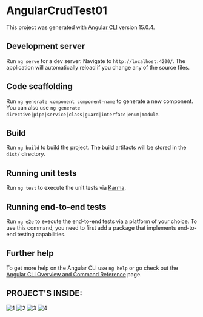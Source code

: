 # AngularCrudTest01

This project was generated with [Angular CLI](https://github.com/angular/angular-cli) version 15.0.4.

## Development server

Run `ng serve` for a dev server. Navigate to `http://localhost:4200/`. The application will automatically reload if you change any of the source files.

## Code scaffolding

Run `ng generate component component-name` to generate a new component. You can also use `ng generate directive|pipe|service|class|guard|interface|enum|module`.

## Build

Run `ng build` to build the project. The build artifacts will be stored in the `dist/` directory.

## Running unit tests

Run `ng test` to execute the unit tests via [Karma](https://karma-runner.github.io).

## Running end-to-end tests

Run `ng e2e` to execute the end-to-end tests via a platform of your choice. To use this command, you need to first add a package that implements end-to-end testing capabilities.

## Further help

To get more help on the Angular CLI use `ng help` or go check out the [Angular CLI Overview and Command Reference](https://angular.io/cli) page.

## PROJECT'S INSIDE:
![1](https://github.com/Vraj145/PATIENTS-CRUD/assets/105969571/269e801f-59cf-4bbb-ba6c-3a1f9f38a01b)
![2](https://github.com/Vraj145/PATIENTS-CRUD/assets/105969571/a0e6378d-9aa3-41c6-b2fc-d35a173ef45a)
![3](https://github.com/Vraj145/PATIENTS-CRUD/assets/105969571/392d14e9-ae64-4538-8cee-1f072d5ad3f8)
![4](https://github.com/Vraj145/PATIENTS-CRUD/assets/105969571/c14327af-232e-43f8-acff-da1990e913d8)

